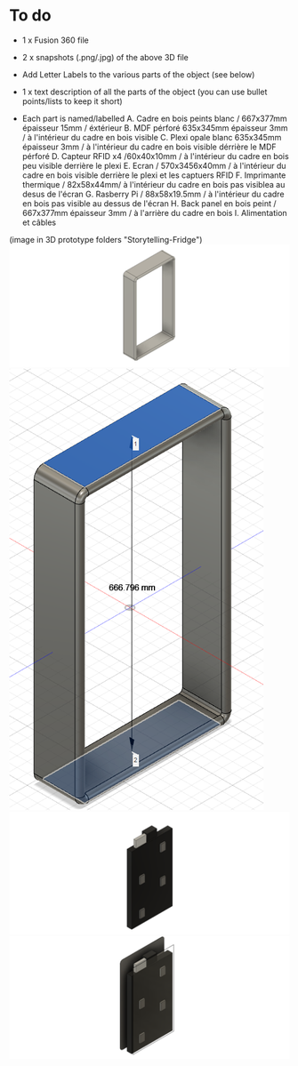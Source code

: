 # To do
- 1 x Fusion 360 file
- 2 x snapshots (.png/.jpg) of the above 3D file
- Add Letter Labels to the various parts of the object (see below)
- 1 x text description of all the parts of the object (you can use bullet points/lists to keep it short)

- Each part is named/labelled
A. Cadre en bois peints blanc / 667x377mm épaisseur 15mm / éxtérieur
B. MDF pérforé 635x345mm épaisseur 3mm / à l'intérieur du cadre en bois visible
C. Plexi opale blanc 635x345mm épaisseur 3mm / à l'intérieur du cadre en bois visible dérrière le MDF pérforé
D. Capteur RFID x4 /60x40x10mm / à l'intérieur du cadre en bois peu visible derrière le plexi
E. Ecran / 570x3456x40mm / à l'intérieur du cadre en bois visible derrière le plexi et les captuers RFID
F. Imprimante thermique / 82x58x44mm/ à l'intérieur du cadre en bois pas visiblea au desus de l'écran
G. Rasberry Pi / 88x58x19.5mm / à l'intérieur du cadre en bois pas visible au dessus de l'écran
H. Back panel en bois peint / 667x377mm épaisseur 3mm / à l'arrière du cadre en bois
I. Alimentation et câbles

(image in 3D prototype folders "Storytelling-Fridge")
![Storytelling-Fridge Frame](/form/3D-prototypes/Storytelling-Fridge-Frame.png)
![Storytelling-Fridge Frame height](/form/3D-prototypes/Storytelling-Fridge-Frame-Height.png)
![Storytelling-Fridge Electronics](/form/3D-prototypes/Storytelling-Fridge-Inside-Electronics.png)
![Storytelling-Fridge Back panel and plexi](/form/3D-prototypes/Storytelling-Fridge-BackPanel-Plexi.png)